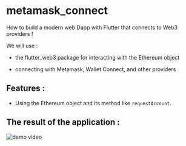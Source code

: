 # metamask_connect

How to build a modern web Dapp with Flutter that connects to Web3 providers ! 

We will use :

- the flutter_web3 package for interacting with the Ethereum object

- connecting with Metamask, Wallet Connect, and other providers

## Features : 

- Using the Ethereum object and its method like `requestAccount`.

## The result of the application : 

![demo video](videos/demo_video.gif)
